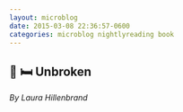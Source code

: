 ```yaml
---
layout: microblog
date: 2015-03-08 22:36:57-0600
categories: microblog nightlyreading book
---
```

## 📖 🛏 Unbroken
*By Laura Hillenbrand*